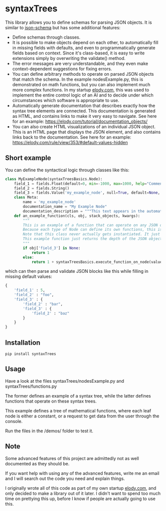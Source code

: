 # syntaxTrees


This library allows you to define schemas for parsing JSON objects. It is similar to [json-schema](https://json-schema.org/) but has some additional features:

* Define schemas through classes.
* It is possible to make objects depend on each other, to automatically fill in missing fields with defaults, and even to programmatically generate fields based on context. Since it's class-based, it is easy to write extensions simply by overwriting the validate() method.
* The error messages are very understandable, and they even make context-dependent suggestions for fixing errors.
* You can define arbitrary methods to operate on parsed JSON objects that match the schema. In the example nodesExample.py, this is demonstrated on math functions, but you can also implement much more complex functions. In my startup [elody.com](https://elody.com), this was used to implement the entire control logic of an AI and to decide under which circumstances which software is appropriate to use.
* Automatically generate documentation that describes exactly how the syntax tree elements are connected. This documentation is generated as HTML, and contains links to make it very easy to navigate. See here for an example: <https://elody.com/tutorial/documentation_objects/>
* You can also create HTML visualizations of an individual JSON object. This is an HTML page that displays the JSON element, and also contains links back to the documentation. See here for an example: <https://elody.com/rule/view/353/#default-values-hidden>


## Short example

You can define the syntactical logic through classes like this:

```python
class MyExampleNode(syntaxTreesBasics.Node):
    field_1 = fields.Float(default=0, min=-1000, max=1000, help="Comments like this one will appear in the automatically generated HTML documentation.")
    field_2 = fields.String()
    field_3 = fields.Value('my_example_node', null=True, default=None, help="This field is recursive and defines another Node of the same type as this one.")
    class Meta:
        name = 'my_example_node'
        documentation_name = "My Example Node"
        documentation_description = """This text appears in the automatically generated HTML documentation. It can even contain links to other parts of the documentation, [my_example_node|like so]."""
    def an_example_function(cls, obj, stack_objects, kwargs):
        """
        This is an example of a function that can operate on any JSON object that has been parsed correctly.
        Because each type of Node can define its own functions, this is a very flexible way to associate logic with JSON objects.
        Note that this class never actually gets instantiated. It just acts as a pattern for operating on JSON objects. That's why many of its functions have 'cls' (the class) as the first argument and not 'self'.
        This example function just returns the depth of the JSON object, since my_example_node is recursive.
        """
        if obj['field_3'] is None:
            return 1
        else:
            return 1 + syntaxTreesBasics.execute_function_on_node(value='my_example_node', function='an_example_function', obj=obj['field_3'], stack_objects=stack_objects, kwargs=kwargs)
```

which can then parse and validate JSON blocks like this while filling in missing default values:

```python
{
    'field_1' : 5,
    'field_2' : "foo",
    'field_3' : {
        'field_2' : "bar",
        'field_3' : {
            'field_2' : "baz"
        }
    }
}
```


## Installation

`pip install syntaxTrees`

## Usage


Have a look at the files syntaxTrees/nodesExample.py and syntaxTrees/functions.py

The former defines an example of a syntax tree, while the latter defines functions that operate on these syntax trees.

This example defines a tree of mathematical functions, where each leaf node is either a constant, or a request to get data from the user through the console.

Run the files in the /demos/ folder to test it.


## Note

Some advanced features of this project are admittedly not as well documented as they should be.

If you want help with using any of the advanced features, write me an email and I will search out the code you need and explain things.

I originally wrote all of this code as part of my own startup [elody.com](https://elody.com), and only decided to make a library out of it later. I didn't want to spend too much time on prettying this up, before I know if people are actually going to use this.
